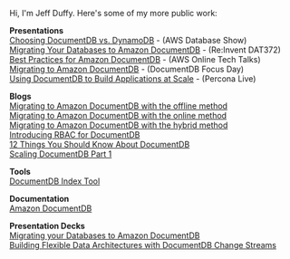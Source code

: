 
Hi, I'm Jeff Duffy. Here's some of my more public work:

**Presentations**  
[Choosing DocumentDB vs. DynamoDB](https://aws.amazon.com/documentdb/resources/video-documentdb-twitch/) - (AWS Database Show)   
[Migrating Your Databases to Amazon DocumentDB](https://www.youtube.com/watch?v=qmb7ssDH6Pg) - (Re:Invent DAT372)  
[Best Practices for Amazon DocumentDB](https://www.youtube.com/watch?v=dlRu2uF2fqI) - (AWS Online Tech Talks)  
[Migrating to Amazon DocumentDB](https://www.youtube.com/watch?v=-heFSiGRc1o) - (DocumentDB Focus Day)   
[Using DocumentDB to Build Applications at Scale](https://www.percona.com/live/19/sessions/how-to-use-amazon-documentdb-with-mongodb-compatibility-to-build-and-manage-applications-at-scale) - (Percona Live)  

**Blogs**  
[Migrating to Amazon DocumentDB with the offline method](https://aws.amazon.com/blogs/database/migrate-from-mongodb-to-amazon-documentdb-using-the-offline-method/)  
[Migrating to Amazon DocumentDB with the online method](https://aws.amazon.com/blogs/database/migrating-to-amazon-documentdb-with-the-online-method/)  
[Migrating to Amazon DocumentDB with the hybrid method](https://aws.amazon.com/blogs/database/migrating-to-amazon-documentdb-with-the-hybrid-method/)  
[Introducing RBAC for DocumentDB](https://aws.amazon.com/blogs/database/introducing-role-based-access-control-for-amazon-documentdb-with-mongodb-compatibility/)  
[12 Things You Should Know About DocumentDB](https://aws.amazon.com/blogs/database/12-things-you-should-know-about-amazon-documentdb-with-mongodb-compatibility/)  
[Scaling DocumentDB Part 1](https://aws.amazon.com/blogs/database/scaling-amazon-documentdb-with-mongodb-compatibility-part-1-scaling-reads/)  

**Tools**  
[DocumentDB Index Tool](https://github.com/awslabs/amazon-documentdb-tools/tree/master/index-tool)

**Documentation**  
[Amazon DocumentDB](https://docs.aws.amazon.com/documentdb/latest/developerguide/what-is.html)

**Presentation Decks**  
[Migrating your Databases to Amazon DocumentDB](https://d1.awsstatic.com/events/reinvent/2019/Migrating_your_databases_to_Amazon_DocumentDB_DAT372.pdf)  
[Building Flexible Data Architectures with DocumentDB Change Streams](https://d1.awsstatic.com/events/reinvent/2019/REPEAT_1_Build_flexible_data_architecture_with_Amazon_DocumentDB_change_streams_DAT357-R1.pdf)



